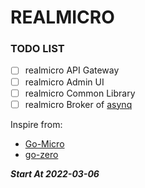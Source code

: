 # REALMICRO

### TODO LIST
- [ ] realmicro API Gateway
- [ ] realmicro Admin UI
- [ ] realmicro Common Library
- [ ] realmicro Broker of [asynq](https://github.com/hibiken/asynq)

Inspire from:
- [Go-Micro](https://github.com/asim/go-micro)
- [go-zero](https://github.com/zeromicro/go-zero)

***Start At 2022-03-06***
